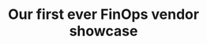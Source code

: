---
title: Our first ever FinOps vendor showcase
description: Vendor members were invited to shortly present their products to the community. Check out this showcase and celebration of all the interesting tools and platforms that help us make sense of cloud costs.
date-added: Dec 2021
type: Video
source: FinOps Foundation
label: 
link: https://youtu.be/1iBY_cfK4Rc
cloud-provider: 
  - Multi-Cloud
framework-capabilities:
permalink: /resources/not-here/
weight: 30
listing: true
---